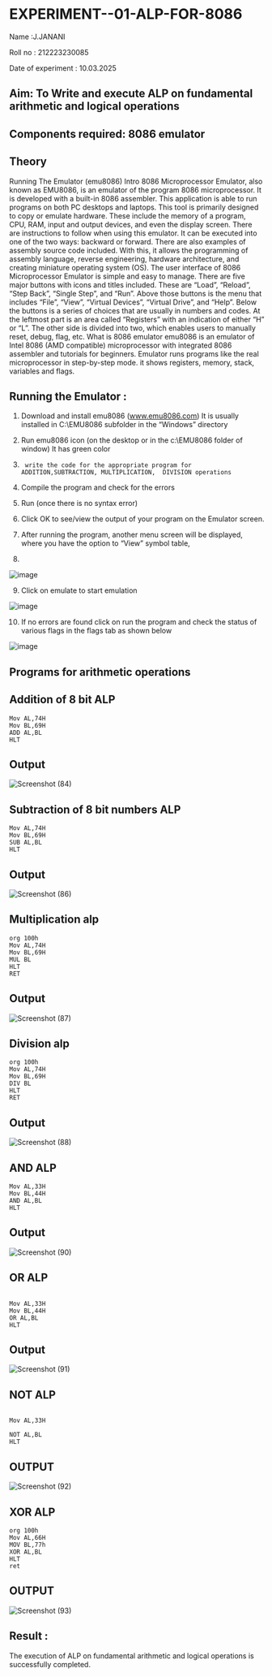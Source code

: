# EXPERIMENT--01-ALP-FOR-8086
Name :J.JANANI

Roll no : 212223230085 

Date of experiment : 10.03.2025





## Aim: To Write and execute ALP on fundamental arithmetic and logical operations
## Components required: 8086  emulator 
## Theory 
Running The Emulator (emu8086) Intro 8086 Microprocessor Emulator, also known as EMU8086, is an emulator of the program 8086 microprocessor. It is developed with a built-in 8086 assembler. This application is able to run programs on both PC desktops and laptops. This tool is primarily designed to copy or emulate hardware. These include the memory of a program, CPU, RAM, input and output devices, and even the display screen. There are instructions to follow when using this emulator. It can be executed into one of the two ways: backward or forward. There are also examples of assembly source code included. With this, it allows the programming of assembly language, reverse engineering, hardware architecture, and creating miniature operating system (OS). The user interface of 8086 Microprocessor Emulator is simple and easy to manage. There are five major buttons with icons and titles included. These are “Load”, “Reload”, “Step Back”, “Single Step”, and “Run”. Above those buttons is the menu that includes “File”, “View”, “Virtual Devices”, “Virtual Drive”, and “Help”. Below the buttons is a series of choices that are usually in numbers and codes. At the leftmost part is an area called “Registers” with an indication of either “H” or “L”. The other side is divided into two, which enables users to manually reset, debug, flag, etc. What is 8086 emulator emu8086 is an emulator of Intel 8086 (AMD compatible) microprocessor with integrated 8086 assembler and tutorials for beginners. Emulator runs programs like the real microprocessor in step-by-step mode. it shows registers, memory, stack, variables and flags.


 ## Running the Emulator :
1.	Download and install emu8086 (www.emu8086.com) It is usually installed in C:\EMU8086 subfolder in the “Windows” directory
2.	  Run  emu8086 icon (on the desktop or in the c:\EMU8086 folder of window) It has green color 
 
 
3.		write the code for the appropriate program for ADDITION,SUBTRACTION, MULTIPLICATION,  DIVISION operations 

4.	 Compile the program and check for the errors 
5.	Run (once there is no syntax error) 

6.	Click OK to see/view the output of your program on the Emulator screen. 


7.	After running the program, another menu screen will be displayed, where you have the option to “View” symbol table,
8.	 


![image](https://user-images.githubusercontent.com/36288975/189273263-d65baae9-4b8f-4723-afb3-c0ffa4052b04.png)











9.	Click on emulate to start emulation 








![image](https://user-images.githubusercontent.com/36288975/189273273-9bb36ec1-e2e8-4892-8d35-37707332bfdc.png)








10.	If no errors are found click on run the program and check the status of various flags in the flags tab as shown below 






![image](https://user-images.githubusercontent.com/36288975/189273277-113a2a33-4a40-4ff8-95a5-ecd3a1f504fe.png)







## Programs for arithmetic  operations

## Addition  of 8 bit ALP 

```
Mov AL,74H
Mov BL,69H
ADD AL,BL 
HLT
```

## Output  

 ![Screenshot (84)](https://github.com/user-attachments/assets/43e3daaa-ccc9-4cae-94e3-d24347c7db72)

## Subtraction   of 8 bit numbers  ALP 
```
Mov AL,74H
Mov BL,69H
SUB AL,BL 
HLT
```


## Output  

![Screenshot (86)](https://github.com/user-attachments/assets/7ef5307b-f4f1-49e6-833e-5f2f11704d30)

## Multiplication alp 

```
org 100h
Mov AL,74H
Mov BL,69H
MUL BL 
HLT 
RET
```


 ## Output  
 
![Screenshot (87)](https://github.com/user-attachments/assets/14342ece-6df1-43b8-b597-78ec95c88e3d)


## Division alp 

```
org 100h
Mov AL,74H
Mov BL,69H
DIV BL 
HLT 
RET

```

## Output  
![Screenshot (88)](https://github.com/user-attachments/assets/ab6b917e-76cf-48ae-a87d-efec83491cda)


## AND ALP
```
Mov AL,33H
Mov BL,44H
AND AL,BL
HLT 

```

## Output

![Screenshot (90)](https://github.com/user-attachments/assets/928fe527-1941-44c6-9234-2aad303f9a29)


## OR ALP
```

Mov AL,33H
Mov BL,44H
OR AL,BL
HLT
```
## Output

![Screenshot (91)](https://github.com/user-attachments/assets/029e8d02-b386-4afb-a307-bf43e5d91a0a)

## NOT ALP 

```

Mov AL,33H

NOT AL,BL
HLT 
```

## OUTPUT

![Screenshot (92)](https://github.com/user-attachments/assets/00b19706-1527-4289-ba14-a331c0ed0b83)

## XOR ALP
```
org 100h
Mov AL,66H
MOV BL,77h
XOR AL,BL
HLT     
ret
```



## OUTPUT

![Screenshot (93)](https://github.com/user-attachments/assets/d5efd4c3-a2b5-4caa-91ee-ab1dc3782ea5)



## Result :
 The execution of ALP on fundamental arithmetic and logical operations is successfully completed.








